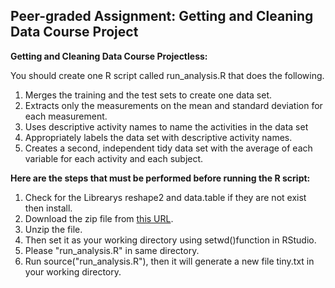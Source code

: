 ## Peer-graded Assignment: Getting and Cleaning Data Course Project

**Getting and Cleaning Data Course Projectless:**

You should create one R script called run_analysis.R that does the following.

1.	Merges the training and the test sets to create one data set.
2.	Extracts only the measurements on the mean and standard deviation for each measurement.
3.	Uses descriptive activity names to name the activities in the data set
4.	Appropriately labels the data set with descriptive activity names.
5.	Creates a second, independent tidy data set with the average of each variable for each activity and each subject.

**Here are the steps that must be performed before running the R script:**

1. Check for the Librearys reshape2 and data.table if they are not exist then install. 
2. Download the zip file from [this URL](https://d396qusza40orc.cloudfront.net/getdata%2Fprojectfiles%2FUCI%20HAR%20Dataset.zip).
3. Unzip the file.
4. Then set it as your working directory using setwd()function in RStudio.
5. Please "run_analysis.R" in same directory.
5. Run source("run_analysis.R"), then it will generate a new file tiny.txt in your working directory.